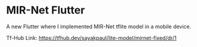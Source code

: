 # MIR-Net Flutter

A new Flutter where I implemented MIR-Net tflite model in a mobile device.


Tf-Hub Link: https://tfhub.dev/sayakpaul/lite-model/mirnet-fixed/dr/1
